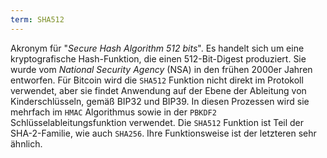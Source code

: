 ```yaml
---
term: SHA512
---
```


Akronym für "*Secure Hash Algorithm 512 bits*". Es handelt sich um eine kryptografische Hash-Funktion, die einen 512-Bit-Digest produziert. Sie wurde vom *National Security Agency* (NSA) in den frühen 2000er Jahren entworfen. Für Bitcoin wird die `SHA512` Funktion nicht direkt im Protokoll verwendet, aber sie findet Anwendung auf der Ebene der Ableitung von Kinderschlüsseln, gemäß BIP32 und BIP39. In diesen Prozessen wird sie mehrfach im `HMAC` Algorithmus sowie in der `PBKDF2` Schlüsselableitungsfunktion verwendet. Die `SHA512` Funktion ist Teil der SHA-2-Familie, wie auch `SHA256`. Ihre Funktionsweise ist der letzteren sehr ähnlich.